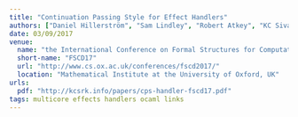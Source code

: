 ```yaml
---
title: "Continuation Passing Style for Effect Handlers"
authors: ["Daniel Hillerström", "Sam Lindley", "Robert Atkey", "KC Sivaramakrishnan"]
date: 03/09/2017
venue:
  name: "the International Conference on Formal Structures for Computation and Deduction"
  short-name: "FSCD17"
  url: "http://www.cs.ox.ac.uk/conferences/fscd2017/"
  location: "Mathematical Institute at the University of Oxford, UK"
urls:
  pdf: "http://kcsrk.info/papers/cps-handler-fscd17.pdf"
tags: multicore effects handlers ocaml links
---
```

